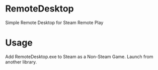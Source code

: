 # RemoteDesktop
Simple Remote Desktop for Steam Remote Play

# Usage
Add RemoteDesktop.exe to Steam as a Non-Steam Game. Launch from another library.
